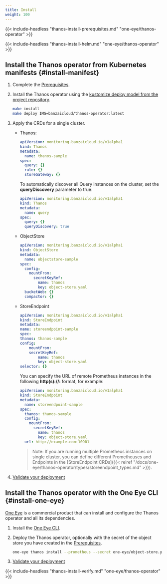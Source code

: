 ```yaml
---
title: Install
weight: 100
---
```


{{< include-headless "thanos-install-prerequisites.md" "one-eye/thanos-operator" >}}

{{< include-headless "thanos-install-helm.md" "one-eye/thanos-operator" >}}

## Install the Thanos operator from Kubernetes manifests {#install-manifest}

1. Complete the [Prerequisites](#prerequisites).
1. Install the Thanos operator using the [kustomize deploy model from the project repository](https://github.com/banzaicloud/thanos-operator/blob/master/config/crd/).

    ```bash
    make install
    make deploy IMG=banzaicloud/thanos-operator:latest
    ```

1. Apply the CRDs for a single cluster.

    - Thanos:

        ```yaml
        apiVersion: monitoring.banzaicloud.io/v1alpha1
        kind: Thanos
        metadata:
          name: thanos-sample
        spec:
          query: {}
          rule: {}
          storeGateway: {}
        ```

        To automatically discover all Query instances on the cluster, set the **queryDiscovery** parameter to true:

        ```yaml
        apiVersion: monitoring.banzaicloud.io/v1alpha1
        kind: Thanos
        metadata:
          name: query
        spec:
          query: {}
          queryDiscovery: true
        ```

    - ObjectStore

        ```yaml
        apiVersion: monitoring.banzaicloud.io/v1alpha1
        kind: ObjectStore
        metadata:
          name: objectstore-sample
        spec:
          config:
            mountFrom:
              secretKeyRef:
                name: thanos
                key: object-store.yaml
          bucketWeb: {}
          compactor: {}
        ```

    - StoreEndpoint

        ```yaml
        apiVersion: monitoring.banzaicloud.io/v1alpha1
        kind: StoreEndpoint
        metadata:
        name: storeendpoint-sample
        spec:
        thanos: thanos-sample
        config:
            mountFrom:
            secretKeyRef:
                name: thanos
                key: object-store.yaml
        selector: {}
        ```

        You can specify the URL of remote Prometheus instances in the following **http(s)://<fqdn>:<port>** format, for example:

        ```yaml
        apiVersion: monitoring.banzaicloud.io/v1alpha1
        kind: StoreEndpoint
        metadata:
          name: storeendpoint-sample
        spec:
          thanos: thanos-sample
          config:
            mountFrom:
              secretKeyRef:
                name: thanos
                key: object-store.yaml
          url: http://example.com:10901
        ```

        > Note: If you are running multiple Prometheus instances on single cluster, you can define different Prometheuses and Endpoints in the [StoreEndpoint CRDs]({{< relref "/docs/one-eye/thanos-operator/types/storeendpoint_types.md" >}}).

1. [Validate your deployment](#validate)

## Install the Thanos operator with the One Eye CLI {#install-one-eye}

[One Eye](/docs/one-eye/overview/) is a commercial product that can install and configure the Thanos operator and all its dependencies.

1. Install the [One Eye CLI](/docs/one-eye/cli/install/).

1. Deploy the Thanos operator, optionally with the secret of the object store you have created in the [Prerequisites](#prerequisites).

    ```bash
    one-eye thanos install --prometheus --secret one-eye/object-store.yaml
    ```

1. [Validate your deployment](#validate)

{{< include-headless "thanos-install-verify.md" "one-eye/thanos-operator" >}}

